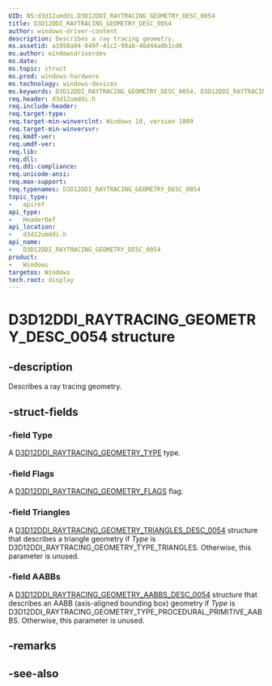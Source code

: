 ```yaml
---
UID: NS:d3d12umddi.D3D12DDI_RAYTRACING_GEOMETRY_DESC_0054
title: D3D12DDI_RAYTRACING_GEOMETRY_DESC_0054
author: windows-driver-content
description: Describes a ray tracing geometry.
ms.assetid: a1950a04-049f-41c2-99ab-46d44a0b1cd6
ms.author: windowsdriverdev
ms.date: 
ms.topic: struct
ms.prod: windows-hardware
ms.technology: windows-devices
ms.keywords: D3D12DDI_RAYTRACING_GEOMETRY_DESC_0054, D3D12DDI_RAYTRACING_GEOMETRY_DESC_0054, 
req.header: d3d12umddi.h
req.include-header:
req.target-type:
req.target-min-winverclnt: Windows 10, version 1809
req.target-min-winversvr:
req.kmdf-ver:
req.umdf-ver:
req.lib:
req.dll:
req.ddi-compliance:
req.unicode-ansi:
req.max-support:
req.typenames: D3D12DDI_RAYTRACING_GEOMETRY_DESC_0054
topic_type: 
-	apiref
api_type: 
-	HeaderDef
api_location: 
-	d3d12umddi.h
api_name: 
-	D3D12DDI_RAYTRACING_GEOMETRY_DESC_0054
product:
-	Windows
targetos: Windows
tech.root: display
---
```


# D3D12DDI_RAYTRACING_GEOMETRY_DESC_0054 structure

## -description

Describes a ray tracing geometry.

## -struct-fields

### -field Type

A [D3D12DDI_RAYTRACING_GEOMETRY_TYPE](ne-d3d12umddi-d3d12ddi_raytracing_geometry_type.md) type.

### -field Flags

A [D3D12DDI_RAYTRACING_GEOMETRY_FLAGS](ne-d3d12umddi-d3d12ddi_raytracing_geometry_flags.md) flag.

### -field Triangles

A [D3D12DDI_RAYTRACING_GEOMETRY_TRIANGLES_DESC_0054](ns-d3d12umddi-d3d12ddi_raytracing_geometry_triangles_desc_0054.md) structure that describes a triangle geometry if *Type* is D3D12DDI_RAYTRACING_GEOMETRY_TYPE_TRIANGLES. Otherwise, this parameter is unused.

### -field AABBs
 
A [D3D12DDI_RAYTRACING_GEOMETRY_AABBS_DESC_0054](ns-d3d12umddi-d3d12ddi_raytracing_geometry_aabbs_desc_0054.md) structure that describes an AABB (axis-aligned bounding box) geometry if *Type* is D3D12DDI_RAYTRACING_GEOMETRY_TYPE_PROCEDURAL_PRIMITIVE_AABBS. Otherwise, this parameter is unused.

## -remarks

## -see-also